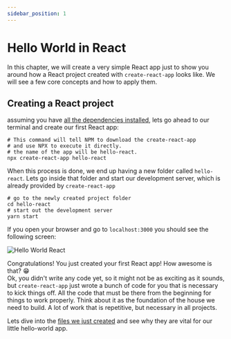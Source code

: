 ```yaml
---
sidebar_position: 1
---
```


# Hello World in React

In this chapter, we will create a very simple React app just to show you around how a React project created with `create-react-app` looks like. We will see a few core concepts and how to apply them.

## Creating a React project

assuming you have [all the dependencies installed](./setup/what-we-need-to-start.md), lets go ahead to our terminal and create our first React app:

```shell
# This command will tell NPM to download the create-react-app
# and use NPX to execute it directly.
# the name of the app will be hello-react.
npx create-react-app hello-react
```

When this process is done, we end up having a new folder called `hello-react`. Lets go inside that folder and start our development server, which is already provided by `create-react-app`

```shell
# go to the newly created project folder
cd hello-react
# start out the development server
yarn start
```

If you open your browser and go to `localhost:3000` you should see the following screen:

![Hello World React](/img/hello-world-screen.png)

Congratulations! You just created your first React app! How awesome is that? 😁  
Ok, you didn't write any code yet, so it might not be as exciting as it sounds, but `create-react-app` just wrote a bunch of code for you that is necessary to kick things off. All the code that must be there from the beginning for things to work properly. Think about it as the foundation of the house we need to build. A lot of work that is repetitive, but necessary in all projects.  
  
Lets dive into the [files we just created](./project-structure.md) and see why they are vital for our little hello-world app.